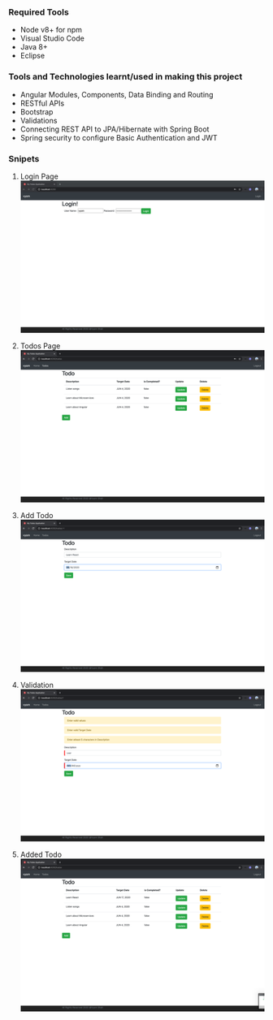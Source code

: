 
### Required Tools
* Node v8+ for npm
* Visual Studio Code
* Java 8+
* Eclipse

### Tools and Technologies learnt/used in making this project
* Angular Modules, Components, Data Binding and Routing
* RESTful APIs
* Bootstrap
* Validations
* Connecting REST API to JPA/Hibernate with Spring Boot
* Spring security to configure Basic Authentication and JWT

### Snipets
1. Login Page
![Login Page](https://github.com/vyom-shah/Angular-Sprint-boot-TODO-Application/blob/master/1_todo_angular_login.png)

2. Todos Page
![Todos Page](https://github.com/vyom-shah/Angular-Sprint-boot-TODO-Application/blob/master/2_todo_angular_todos.png)

2. Add Todo
![Add Todo](https://github.com/vyom-shah/Angular-Sprint-boot-TODO-Application/blob/master/3_todo_angular_add.png)

3. Validation
![Validation](https://github.com/vyom-shah/Angular-Sprint-boot-TODO-Application/blob/master/todo_angular.png)

4. Added Todo
![Added Todo](https://github.com/vyom-shah/Angular-Sprint-boot-TODO-Application/blob/master/4_todo_angular_added.png)

